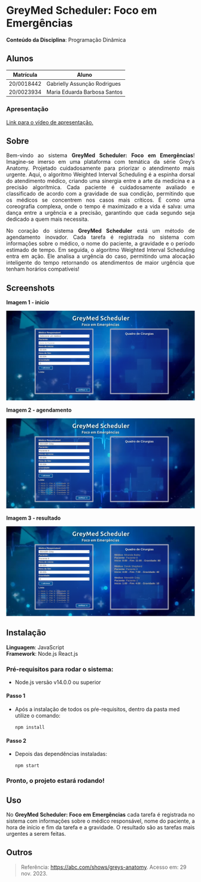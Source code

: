 # GreyMed Scheduler: Foco em Emergências 

**Conteúdo da Disciplina**: Programação Dinâmica<br>

## Alunos
|Matrícula | Aluno |
| -- | -- |
| 20/0018442 |  Gabrielly Assunção Rodrigues |
| 20/0023934 |  Maria Eduarda Barbosa Santos |

### Apresentação

[Link para o vídeo de apresentação.](https://unbbr-my.sharepoint.com/personal/200018442_aluno_unb_br/_layouts/15/stream.aspx?id=%2Fpersonal%2F200018442%5Faluno%5Funb%5Fbr%2FDocuments%2FGrava%C3%A7%C3%B5es%2FPrograma%C3%A7%C3%A3o%20Din%C3%A2mica%2D20231209%5F124403%2DMeeting%20Recording%2Emp4&referrer=StreamWebApp%2EWeb&referrerScenario=AddressBarCopied%2Eview)

## Sobre

<p align="justify">
Bem-vindo ao sistema <b>GreyMed Scheduler: Foco em Emergências</b>!  Imagine-se imerso em uma plataforma com temática da série Grey’s Anatomy. Projetado cuidadosamente para priorizar o atendimento mais urgente. Aqui, o algoritmo Weighted Interval Scheduling é a espinha dorsal do atendimento médico, criando uma sinergia entre a arte da medicina e a precisão algorítmica. Cada paciente é cuidadosamente avaliado e classificado de acordo com a gravidade de sua condição, permitindo que os médicos se concentrem nos casos mais críticos. É como uma coreografia complexa, onde o tempo é maximizado e a vida é salva: uma dança entre a urgência e a precisão, garantindo que cada segundo seja dedicado a quem mais necessita.
</p>
<p align="justify">
No coração do sistema <b>GreyMed Scheduler</b> está um método de agendamento inovador. Cada tarefa é registrada no sistema com informações sobre o médico, o nome do paciente, a gravidade e o período estimado de tempo.  Em seguida, o algoritmo Weighted Interval Scheduling entra em ação. Ele analisa a urgência do caso, permitindo uma alocação inteligente do tempo retornando os atendimentos de maior urgência que tenham horários compatíveis!
</p>


## Screenshots

**Imagem 1 - inicio** 

![img1](med/src/assets/inicio.png)

**Imagem 2 - agendamento**

![img2](med/src/assets/add.png)

**Imagem 3 - resultado**

![img2](med/src/assets/resultado.png)

## Instalação 
**Linguagem**: JavaScript<br>
**Framework**: Node.js React.js<br>

### Pré-requisitos para rodar o sistema:

- Node.js versão v14.0.0 ou superior <br>

#### Passo 1

- Após a instalação de todos os pŕe-requisitos, dentro da pasta med utilize o comando:
  ```
  npm install

#### Passo 2

- Depois das dependências instaladas:
  ```
  npm start
  
### Pronto, o projeto estará rodando!

## Uso 

<p align="justify">
No <b>GreyMed Scheduler: Foco em Emergências</b>  cada tarefa é registrada no sistema com informações sobre o médico responsável,  nome do paciente, a hora de início e fim da tarefa e a gravidade. O resultado são as tarefas mais urgentes a serem feitas.
</p>

## Outros

> Referência:  <https://abc.com/shows/greys-anatomy>.  Acesso em: 29 nov. 2023.




